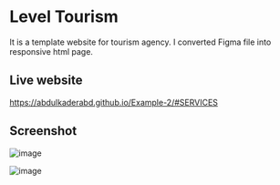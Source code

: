 # Level Tourism
It is a template website for tourism agency. I converted Figma file into responsive html page.
## Live website
https://abdulkaderabd.github.io/Example-2/#SERVICES 
## Screenshot 
![image](https://github.com/user-attachments/assets/3df3a3e4-c9d7-4ee1-814c-7c73a984a9fa)

![image](https://github.com/user-attachments/assets/882eef3e-65fe-4597-8e39-002932310f90)


